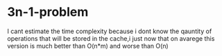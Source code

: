 # 3n-1-problem
I cant estimate the time complexity because i dont know the qauntity of operations that will be stored in the cache,i just now that on avarege this version is much better
than O(n*m) and worse than O(n)
